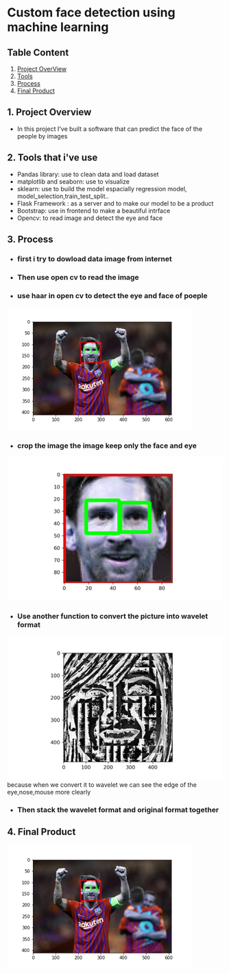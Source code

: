 # Custom face detection using machine learning
## Table Content
1. [Project OverView](#ov)
2. [Tools](#to)
3. [Process](#pro)
4. [Final Product](#fin)
<a name="ov"></a>
## 1. Project Overview
- In this project I've built a software that can predict the face of the people by images
## 2. Tools that i've use
- Pandas library: use to clean data and load dataset
- matplotlib and seaborn: use to visualize 
- sklearn: use to build the model espacially regression model, model_selection,train_test_split..
- Flask Framework : as a server and to make our model to be a product
- Bootstrap: use in frontend to make a beautiful intrface
- Opencv: to read image and detect the eye and face
<a name="pro"></a>
## 3. Process
- ### first i try to dowload data image from internet
- ### Then use open cv to read the image
- ### use haar in open cv to detect the eye and face of poeple
![](model/face_eye.png)
- ### crop the image the image keep only the face and eye
![](model/crop_eye.png)
- ### Use another function to convert the picture into wavelet format
![](model/wavelet_image.png)
because when we convert it to wavelet we can see the edge of the eye,nose,mouse more clearly
- ### Then stack the wavelet format and original format together 
<a name="fin"></a>
## 4. Final Product
![](model/face_eye.png)

